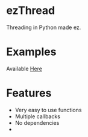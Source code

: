 # ezThread
Threading in Python made ez.

# Examples

Available [Here](https://github.com/Vilsol/ezThread/tree/master/examples)

# Features

* Very easy to use functions
* Multiple callbacks
* No dependencies
*